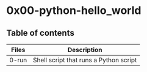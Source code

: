 # 0x00-python-hello_world

## Table of contents

Files | Description
------ | -------
0-run | Shell script that runs a Python script

